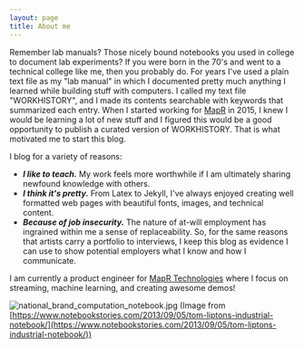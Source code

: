 ```yaml
---
layout: page
title: About me
---
```


Remember lab manuals? Those nicely bound notebooks you used in college to document lab experiments? If you were born in the 70's and went to a technical college like me, then you probably do. For years I've used a plain text file as my "lab manual" in which I documented pretty much anything I learned while building stuff with computers. I called my text file "WORKHISTORY", and I made its contents searchable with keywords that summarized each entry. When I started working for [MapR](http://www.mapr.com) in 2015, I knew I would be learning a lot of new stuff and I figured this would be a good opportunity to publish a curated version of WORKHISTORY. That is what motivated me to start this blog. 

I blog for a variety of reasons:

- ***I like to teach.*** My work feels more worthwhile if I am ultimately sharing newfound knowledge with others. 
- ***I think it's pretty.*** From Latex to Jekyll, I've always enjoyed creating well formatted web pages with beautiful fonts, images, and technical content.
- ***Because of job insecurity.*** The nature of at-will employment has ingrained within me a sense of replaceability. So, for the same reasons that artists carry a portfolio to interviews, I keep this blog as evidence I can use to show potential employers what I know and how I communicate.

I am currently a product engineer for [MapR Technologies](http://www.mapr.com) where I focus on streaming, machine learning, and creating awesome demos!

![national_brand_computation_notebook.jpg](http://iandow.github.io/img/national_brand_computation_notebook.jpg)
(Image from [https://www.notebookstories.com/2013/09/05/tom-liptons-industrial-notebook/](https://www.notebookstories.com/2013/09/05/tom-liptons-industrial-notebook/))


